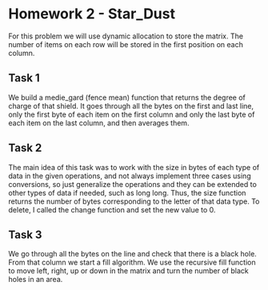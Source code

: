 # Homework 2 - Star_Dust

For this problem we will use dynamic allocation to store the matrix. The number
of items on each row will be stored in the first position on each column.

## Task 1

We build a medie_gard (fence mean) function that returns the degree of charge of
that shield. It goes through all the bytes on the first and last line, only the
first byte of each item on the first column and only the last byte of each item
on the last column, and then averages them.

## Task 2

The main idea of this task was to work with the size in bytes of each type of
data in the given operations, and not always implement three cases using
conversions, so just generalize the operations and they can be extended to other
types of data if needed, such as long long. Thus, the size function returns the
number of bytes corresponding to the letter of that data type.
To delete, I called the change function and set the new value to 0.

## Task 3

We go through all the bytes on the line and check that there is a black hole.
From that column we start a fill algorithm. We use the recursive fill function
to move left, right, up or down in the matrix and turn the number of black holes
in an area.
